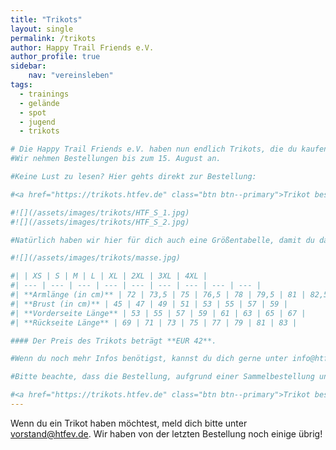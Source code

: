 ```yaml
---
title: "Trikots"
layout: single
permalink: /trikots
author: Happy Trail Friends e.V.
author_profile: true
sidebar:
    nav: "vereinsleben"
tags:
  - trainings
  - gelände
  - spot
  - jugend
  - trikots

# Die Happy Trail Friends e.V. haben nun endlich Trikots, die du kaufen kannst!
#Wir nehmen Bestellungen bis zum 15. August an.

#Keine Lust zu lesen? Hier gehts direkt zur Bestellung:

#<a href="https://trikots.htfev.de" class="btn btn--primary">Trikot bestellen!</a>

#![](/assets/images/trikots/HTF_S_1.jpg)
#![](/assets/images/trikots/HTF_S_2.jpg)

#Natürlich haben wir hier für dich auch eine Größentabelle, damit du das Trikot passend bestellen kannst. Bitte beachte die Art und Weise, wie gemessen wird! Bei der Brust wird zum Beispiel nur die "halbe Brust" gemessen. Nachfolgend auch noch ein Bild zur Veranschaulichung.

#![](/assets/images/trikots/masse.jpg)

#| | XS | S | M | L | XL | 2XL | 3XL | 4XL |
#| --- | --- | --- | --- | --- | --- | --- | --- | --- |
#| **Armlänge (in cm)** | 72 | 73,5 | 75 | 76,5 | 78 | 79,5 | 81 | 82,5 |
#| **Brust (in cm)** | 45 | 47 | 49 | 51 | 53 | 55 | 57 | 59 |
#| **Vorderseite Länge** | 53 | 55 | 57 | 59 | 61 | 63 | 65 | 67 |
#| **Rückseite Länge** | 69 | 71 | 73 | 75 | 77 | 79 | 81 | 83 |

#### Der Preis des Trikots beträgt **EUR 42**.

#Wenn du noch mehr Infos benötigst, kannst du dich gerne unter info@htfev.de melden. Ansonsten #kannst du über den folgenden Button ein Trikot verbindlich bestellen.

#Bitte beachte, dass die Bestellung, aufgrund einer Sammelbestellung und der Produktion, ca. 5-6 Wochen nach Bestellschluss verfügbar sein wird. Sobald die Trikots da sind, bekommst du einen Hinweis von uns. Du wirst es dann beim Kinder- und Jugendlichentraining abholen können. Mehr Infos zu den Trainingszeiten unter [Trainings](/trainings).

#<a href="https://trikots.htfev.de" class="btn btn--primary">Trikot bestellen!</a>
---
```


Wenn du ein Trikot haben möchtest, meld dich bitte unter vorstand@htfev.de. Wir haben von der letzten Bestellung noch einige übrig!